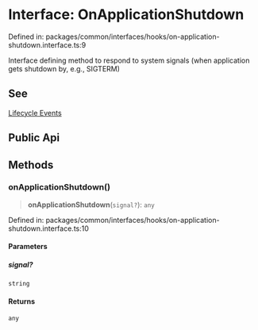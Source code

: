 # Interface: OnApplicationShutdown

Defined in: packages/common/interfaces/hooks/on-application-shutdown.interface.ts:9

Interface defining method to respond to system signals (when application gets
shutdown by, e.g., SIGTERM)

## See

[Lifecycle Events](https://docs.nestjs.com/fundamentals/lifecycle-events)

## Public Api

## Methods

### onApplicationShutdown()

> **onApplicationShutdown**(`signal?`): `any`

Defined in: packages/common/interfaces/hooks/on-application-shutdown.interface.ts:10

#### Parameters

##### signal?

`string`

#### Returns

`any`
